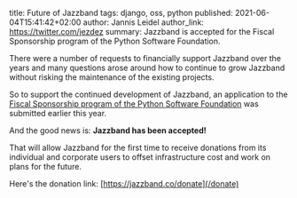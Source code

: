 title: Future of Jazzband
tags: django, oss, python
published: 2021-06-04T15:41:42+02:00
author: Jannis Leidel
author_link: https://twitter.com/jezdez
summary: Jazzband is accepted for the Fiscal Sponsorship program of the Python Software Foundation.

There were a number of requests to financially support Jazzband
over the years and many questions arose around how to continue to grow
Jazzband without risking the maintenance of the existing projects.

So to support the continued development of Jazzband,
an application to the [Fiscal Sponsorship program
of the Python Software Foundation][psf-fs] was submitted earlier this year.

[psf-fs]: https://www.python.org/psf/fiscal-sponsorees/

And the good news is: **Jazzband has been accepted!**

That will allow Jazzband for the first time to receive donations from
its individual and corporate users to offset infrastructure cost and
work on plans for the future.

Here's the donation link: [https://jazzband.co/donate](/donate)
